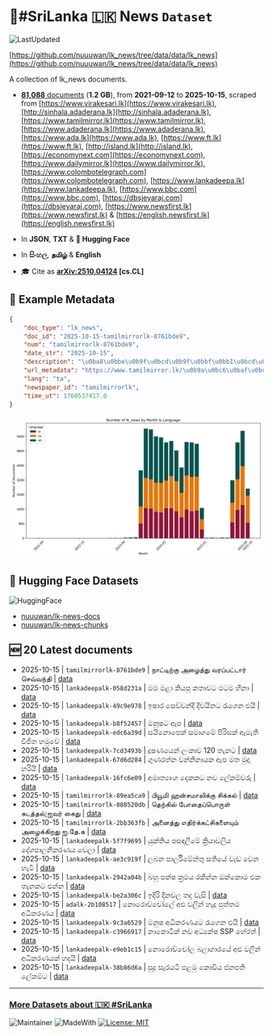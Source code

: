 # 📄#SriLanka 🇱🇰 News `Dataset`

![LastUpdated](https://img.shields.io/badge/last_updated-2025--10--15_20:19:45-green)

[https://github.com/nuuuwan/lk_news/tree/data/data/lk_news](https://github.com/nuuuwan/lk_news/tree/data/data/lk_news)

A collection of lk_news documents.

- [**81,088** documents](https://github.com/nuuuwan/lk_news/tree/data/data/lk_news) (**1.2 GB**), from **2021-09-12** to **2025-10-15**, scraped from [https://www.virakesari.lk](https://www.virakesari.lk), [http://sinhala.adaderana.lk](http://sinhala.adaderana.lk), [https://www.tamilmirror.lk](https://www.tamilmirror.lk), [https://www.adaderana.lk](https://www.adaderana.lk), [https://www.ada.lk](https://www.ada.lk), [https://www.ft.lk](https://www.ft.lk), [http://island.lk](http://island.lk), [https://economynext.com](https://economynext.com), [https://www.dailymirror.lk](https://www.dailymirror.lk), [https://www.colombotelegraph.com](https://www.colombotelegraph.com), [https://www.lankadeepa.lk](https://www.lankadeepa.lk), [https://www.bbc.com](https://www.bbc.com), [https://dbsjeyaraj.com](https://dbsjeyaraj.com), [https://www.newsfirst.lk](https://www.newsfirst.lk) & [https://english.newsfirst.lk](https://english.newsfirst.lk)

- In **JSON**, **TXT** & **🤗 Hugging Face**

- In **සිංහල**, **தமிழ்** & **English**

- 🎓 Cite as **[arXiv:2510.04124](https://arxiv.org/abs/2510.04124) [cs.CL]**

## 📝 Example Metadata

```json
{
    "doc_type": "lk_news",
    "doc_id": "2025-10-15-tamilmirrorlk-8761bde9",
    "num": "tamilmirrorlk-8761bde9",
    "date_str": "2025-10-15",
    "description": "\u0ba8\u0bbe\u0b9f\u0bcd\u0b9f\u0bbf\u0bb1\u0bcd\u0b95\u0bc1 \u0b85\u0bb4\u0bc8\u0ba4\u0bcd\u0ba4\u0bc1 \u0bb5\u0bb0\u0baa\u0bcd\u0baa\u0b9f\u0bcd\u0b9f\u0bbe\u0bb0\u0bcd \u0b9a\u0bc6\u0bb5\u0bcd\u0bb5\u0ba8\u0bcd\u0ba4\u0bbf",
    "url_metadata": "https://www.tamilmirror.lk/\u0b9a\u0bc6\u0baf\u0bcd\u0ba4\u0bbf\u0b95\u0bb3\u0bcd/\u0ba8\u0bbe\u0b9f\u0bcd\u0b9f\u0bbf\u0bb1\u0bcd\u0b95\u0bc1-\u0b85\u0bb4\u0bc8\u0ba4\u0bcd\u0ba4\u0bc1-\u0bb5\u0bb0\u0baa\u0bcd\u0baa\u0b9f\u0bcd\u0b9f\u0bbe\u0bb0\u0bcd-\u0b9a\u0bc6\u0bb5\u0bcd\u0bb5\u0ba8\u0bcd\u0ba4\u0bbf/175-366346",
    "lang": "ta",
    "newspaper_id": "tamilmirrorlk",
    "time_ut": 1760537417.0
}
```

![Chart](https://raw.githubusercontent.com/nuuuwan/lk_news/refs/heads/data/data/lk_news/docs_by_month_and_lang.png)

## 🤗 Hugging Face Datasets

![HuggingFace](https://img.shields.io/badge/-HuggingFace-FDEE21?style=for-the-badge&logo=HuggingFace)

- [nuuuwan/lk-news-docs](https://huggingface.co/datasets/nuuuwan/lk-news-docs)
- [nuuuwan/lk-news-chunks](https://huggingface.co/datasets/nuuuwan/lk-news-chunks)

## 🆕 20 Latest documents

- 2025-10-15 | `tamilmirrorlk-8761bde9` | நாட்டிற்கு அழைத்து வரப்பட்டார் செவ்வந்தி | [data](https://github.com/nuuuwan/lk_news/tree/data/data/lk_news/2020s/2025/2025-10-15-tamilmirrorlk-8761bde9)
- 2025-10-15 | `lankadeepalk-058d231a` | මම මළා කියපු කතාවට මටම හිනා | [data](https://github.com/nuuuwan/lk_news/tree/data/data/lk_news/2020s/2025/2025-10-15-lankadeepalk-058d231a)
- 2025-10-15 | `lankadeepalk-49c9e978` | ඉෂාර සෙව්වන්දි දිවයිනට රැගෙන එයි | [data](https://github.com/nuuuwan/lk_news/tree/data/data/lk_news/2020s/2025/2025-10-15-lankadeepalk-49c9e978)
- 2025-10-15 | `lankadeepalk-b8f52457` | මනූෂට ඇප | [data](https://github.com/nuuuwan/lk_news/tree/data/data/lk_news/2020s/2025/2025-10-15-lankadeepalk-b8f52457)
- 2025-10-15 | `lankadeepalk-edc6a39d` | සයිනොපෙක් සමාගමේ පිරිසක් ඇමැති විජිත හමුවේ | [data](https://github.com/nuuuwan/lk_news/tree/data/data/lk_news/2020s/2025/2025-10-15-lankadeepalk-edc6a39d)
- 2025-10-15 | `lankadeepalk-7cd3493b` | දූෂණයෙන් ලංකාව 120 තැනට | [data](https://github.com/nuuuwan/lk_news/tree/data/data/lk_news/2020s/2025/2025-10-15-lankadeepalk-7cd3493b)
- 2025-10-15 | `lankadeepalk-67d6d284` | ගුණරත්න වන්නිනායක ඇප මත මුදා හරියි | [data](https://github.com/nuuuwan/lk_news/tree/data/data/lk_news/2020s/2025/2025-10-15-lankadeepalk-67d6d284)
- 2025-10-15 | `lankadeepalk-16fc6e09` | අමාත්‍යාංශ දෙකකට නව ලේකම්වරු | [data](https://github.com/nuuuwan/lk_news/tree/data/data/lk_news/2020s/2025/2025-10-15-lankadeepalk-16fc6e09)
- 2025-10-15 | `tamilmirrorlk-89ea5ca9` | பியூமி ஹன்சமாலிக்கு சிக்கல் | [data](https://github.com/nuuuwan/lk_news/tree/data/data/lk_news/2020s/2025/2025-10-15-tamilmirrorlk-89ea5ca9)
- 2025-10-15 | `tamilmirrorlk-080520db` | தெற்கில் போதைப்பொருள் கடத்தல்;ஐவர் கைது | [data](https://github.com/nuuuwan/lk_news/tree/data/data/lk_news/2020s/2025/2025-10-15-tamilmirrorlk-080520db)
- 2025-10-15 | `tamilmirrorlk-2bb363fb` | அனைத்து எதிர்க்கட்சிகளையும் அழைக்கிறது ஐ.தே.க | [data](https://github.com/nuuuwan/lk_news/tree/data/data/lk_news/2020s/2025/2025-10-15-tamilmirrorlk-2bb363fb)
- 2025-10-15 | `lankadeepalk-5f7f9695` | යුක්තිය පසඳලීමේ ක්‍රියාවලිය දේශපාලනිකරණය වෙලා | [data](https://github.com/nuuuwan/lk_news/tree/data/data/lk_news/2020s/2025/2025-10-15-lankadeepalk-5f7f9695)
- 2025-10-15 | `lankadeepalk-ae3c919f` | ලබන පාර්ලිමේන්තු සතියේ වැඩ වෙන හැටි | [data](https://github.com/nuuuwan/lk_news/tree/data/data/lk_news/2020s/2025/2025-10-15-lankadeepalk-ae3c919f)
- 2025-10-15 | `lankadeepalk-2942a04b` | බහු පක්ෂ ක්‍රමය රකින්න ඔක්කොම එක තැනකට එන්න | [data](https://github.com/nuuuwan/lk_news/tree/data/data/lk_news/2020s/2025/2025-10-15-lankadeepalk-2942a04b)
- 2025-10-15 | `lankadeepalk-be2a306c` | ඉදිරි දිනවල තද වැසි | [data](https://github.com/nuuuwan/lk_news/tree/data/data/lk_news/2020s/2025/2025-10-15-lankadeepalk-be2a306c)
- 2025-10-15 | `adalk-2b108517` | නොරොච්චෝ‌ලේ අළු වලින් හැදූ පුත්තම අධිකරණය | [data](https://github.com/nuuuwan/lk_news/tree/data/data/lk_news/2020s/2025/2025-10-15-adalk-2b108517)
- 2025-10-15 | `lankadeepalk-9c3a6529` | මනුෂ අධිකරණයට රැගෙන එයි | [data](https://github.com/nuuuwan/lk_news/tree/data/data/lk_news/2020s/2025/2025-10-15-lankadeepalk-9c3a6529)
- 2025-10-15 | `lankadeepalk-c3966917` | නාකොටික් නව අධ්‍යක්ෂ SSP හේරත් | [data](https://github.com/nuuuwan/lk_news/tree/data/data/lk_news/2020s/2025/2025-10-15-lankadeepalk-c3966917)
- 2025-10-15 | `lankadeepalk-e9eb1c15` | නොරොච්චෝල බලාගාරයේ අළු වලින් අධිකරණයක් හදයි | [data](https://github.com/nuuuwan/lk_news/tree/data/data/lk_news/2020s/2025/2025-10-15-lankadeepalk-e9eb1c15)
- 2025-10-15 | `lankadeepalk-38b86d6a` | සුදු සැරයටි පළමු කොඩිය ජනපති ලේකම්ට | [data](https://github.com/nuuuwan/lk_news/tree/data/data/lk_news/2020s/2025/2025-10-15-lankadeepalk-38b86d6a)

---

### [More Datasets about 🇱🇰 #SriLanka](https://github.com/nuuuwan/lk_datasets)

![Maintainer](https://img.shields.io/badge/maintainer-nuuuwan-red)
![MadeWith](https://img.shields.io/badge/made_with-python-blue)
[![License: MIT](https://img.shields.io/badge/License-MIT-yellow.svg)](https://opensource.org/licenses/MIT)
